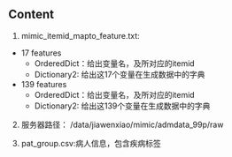 
## Content
1. mimic_itemid_mapto_feature.txt: 
- 17 features
	- OrderedDict：给出变量名，及所对应的itemid
	- Dictionary2: 给出这17个变量在生成数据中的字典
- 139 features
	- OrderedDict：给出变量名，及所对应的itemid
	- Dictionary2: 给出这139个变量在生成数据中的字典

2. 服务器路径： /data/jiawenxiao/mimic/admdata_99p/raw

3. pat_group.csv:病人信息，包含疾病标签
